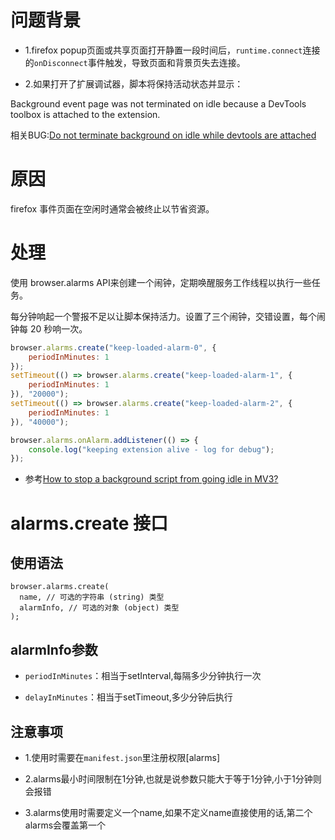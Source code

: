 # 问题背景

- 1.firefox popup页面或共享页面打开静置一段时间后，`runtime.connect`连接的`onDisconnect`事件触发，导致页面和背景页失去连接。

- 2.如果打开了扩展调试器，脚本将保持活动状态并显示：

Background event page was not terminated on idle because a DevTools toolbox is attached to the extension.

相关BUG:[Do not terminate background on idle while devtools are attached](https://bugzilla.mozilla.org/show_bug.cgi?id=1748530)

# 原因

firefox 事件页面在空闲时通常会被终止以节省资源。

# 处理

使用 browser.alarms API来创建一个闹钟，定期唤醒服务工作线程以执行一些任务。

每分钟响起一个警报不足以让脚本保持活力。设置了三个闹钟，交错设置，每个闹钟每 20 秒响一次。

```js
browser.alarms.create("keep-loaded-alarm-0", {
    periodInMinutes: 1
});
setTimeout(() => browser.alarms.create("keep-loaded-alarm-1", {
    periodInMinutes: 1
}), "20000");
setTimeout(() => browser.alarms.create("keep-loaded-alarm-2", {
    periodInMinutes: 1
}), "40000");

browser.alarms.onAlarm.addListener(() => {
    console.log("keeping extension alive - log for debug");
});
```

- 参考[How to stop a background script from going idle in MV3?](https://discourse.mozilla.org/t/how-to-stop-a-background-script-from-going-idle-in-mv3/128327)

# alarms.create 接口

## 使用语法

```
browser.alarms.create(
  name, // 可选的字符串 (string) 类型
  alarmInfo, // 可选的对象 (object) 类型
);
```

## alarmInfo参数

- `periodInMinutes`：相当于setInterval,每隔多少分钟执行一次

- `delayInMinutes`：相当于setTimeout,多少分钟后执行

## 注意事项

- 1.使用时需要在`manifest.json`里注册权限[alarms]

- 2.alarms最小时间限制在1分钟,也就是说参数只能大于等于1分钟,小于1分钟则会报错

- 3.alarms使用时需要定义一个name,如果不定义name直接使用的话,第二个alarms会覆盖第一个
